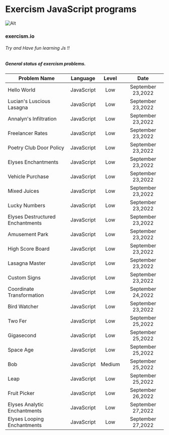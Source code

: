 # Exercism JavaScript programs
 ![Alt](https://upload.wikimedia.org/wikipedia/commons/c/c1/Exercism-logo.svg)
### exercism.io



###### Try and Have fun learning Js !!


##### General status of exercism problems.

| Problem Name                        | Language    | Level    |  Date            |
| ----------------------------------- | ----------- | :------: |  :-----------:   |
| Hello World                         | JavaScript      | Low      |September 23,2022    |
| Lucian's Luscious Lasagna                         | JavaScript      | Low      |September 23,2022    |
| Annalyn's Infiltration                         | JavaScript      | Low      |September 23,2022    |
| Freelancer Rates                         | JavaScript      | Low      |September 23,2022    |
| Poetry Club Door Policy                         | JavaScript      | Low      |September 23,2022    |
| Elyses Enchantments                         | JavaScript      | Low      |September 23,2022    |
| Vehicle Purchase                         | JavaScript      | Low      |September 23,2022    |
| Mixed Juices                         | JavaScript      | Low      |September 23,2022    |
| Lucky Numbers                         | JavaScript      | Low      |September 23,2022    |
| Elyses Destructured Enchantments                         | JavaScript      | Low      |September 23,2022    |
| Amusement Park                         | JavaScript      | Low      |September 23,2022    |
| High Score Board                        | JavaScript      | Low      |September 23,2022    |
| Lasagna Master                         | JavaScript      | Low      |September 23,2022    |
| Custom Signs                         | JavaScript      | Low      |September 23,2022    |
| Coordinate Transformation                        | JavaScript      | Low      |September 24,2022    |
| Bird Watcher                        | JavaScript      | Low      |September 23,2022    |
| Two Fer                        | JavaScript      | Low      |September 25,2022    |
| Gigasecond                        | JavaScript      | Low      |September 25,2022    |
| Space Age                        | JavaScript      | Low      |September 25,2022    |
| Bob                        | JavaScript      | Medium      |September 25,2022    |
| Leap                        | JavaScript      | Low      |September 25,2022    |
| Fruit Picker                        | JavaScript      | Low      |September 26,2022    |
| Elyses Analytic Enchantments               | JavaScript      | Low      |September 27,2022    |
| Elyses Looping Enchantments               | JavaScript      | Low      |September 27,2022    |